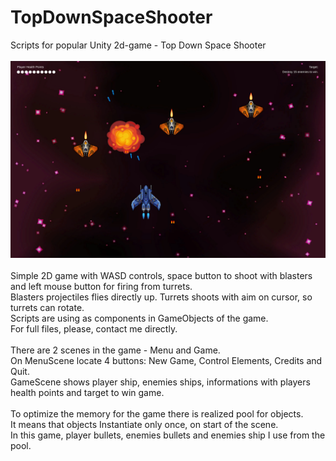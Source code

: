 # TopDownSpaceShooter
Scripts for popular Unity 2d-game - Top Down Space Shooter</br>
</br>
<img src="https://github.com/ArchRafail/TopDownSpaceShooter/blob/8b24a9f1ee565bed82f2802c0b46913238845dbd/TopDownSpaceShooter-GameScreen.jpg"></br>
</br>
Simple 2D game with WASD controls, space button to shoot with blasters and left mouse button for firing from turrets.</br>
Blasters projectiles flies directly up. Turrets shoots with aim on cursor, so turrets can rotate.</br>
Scripts are using as components in GameObjects of the game.</br>
For full files, please, contact me directly.</br>
</br>
There are 2 scenes in the game - Menu and Game.</br>
On MenuScene locate 4 buttons: New Game, Control Elements, Credits and Quit.</br>
GameScene shows player ship, enemies ships, informations with players health points and target to win game.</br>
</br>
To optimize the memory for the game there is realized pool for objects.</br>
It means that objects Instantiate only once, on start of the scene.</br>
In this game, player bullets, enemies bullets and enemies ship I use from the pool.</br>
